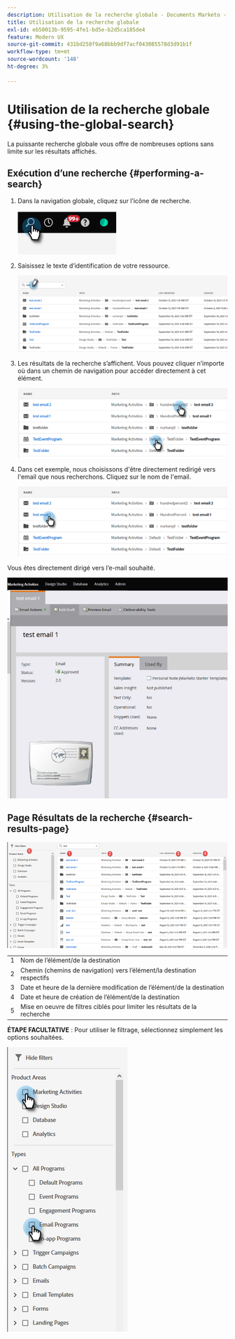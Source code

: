 ```yaml
---
description: Utilisation de la recherche globale - Documents Marketo - Documentation du produit
title: Utilisation de la recherche globale
exl-id: eb50013b-9595-4fe1-bd5e-b2d5ca185de4
feature: Modern UX
source-git-commit: 431bd258f9a68bbb9df7acf043085578d3d91b1f
workflow-type: tm+mt
source-wordcount: '148'
ht-degree: 3%

---
```


# Utilisation de la recherche globale {#using-the-global-search}

La puissante recherche globale vous offre de nombreuses options sans limite sur les résultats affichés.

## Exécution d’une recherche {#performing-a-search}

1. Dans la navigation globale, cliquez sur l’icône de recherche.

   ![](assets/using-the-global-search-1.png)

1. Saisissez le texte d’identification de votre ressource.

   ![](assets/using-the-global-search-2.png)

1. Les résultats de la recherche s’affichent. Vous pouvez cliquer n’importe où dans un chemin de navigation pour accéder directement à cet élément.

   ![](assets/using-the-global-search-3.png)

1. Dans cet exemple, nous choisissons d&#39;être directement redirigé vers l&#39;email que nous recherchons. Cliquez sur le nom de l&#39;email.

   ![](assets/using-the-global-search-4.png)

Vous êtes directement dirigé vers l’e-mail souhaité.

![](assets/using-the-global-search-5.png)

## Page Résultats de la recherche {#search-results-page}

![](assets/using-the-global-search-6.png)

<table> 
 <tbody>
  <tr>
   <td>1</td> 
   <td>Nom de l’élément/de la destination</td> 
  </tr>
  <tr>
   <td>2</td> 
   <td>Chemin (chemins de navigation) vers l’élément/la destination respectifs</td> 
  </tr>
  <tr>
   <td>3</td> 
   <td>Date et heure de la dernière modification de l’élément/de la destination</td> 
  </tr>
  <tr>
   <td>4</td> 
   <td>Date et heure de création de l’élément/de la destination</td> 
  </tr>
  <tr>
   <td>5</td> 
   <td>Mise en oeuvre de filtres ciblés pour limiter les résultats de la recherche</td> 
  </tr>
 </tbody>
</table>

**ÉTAPE FACULTATIVE** : Pour utiliser le filtrage, sélectionnez simplement les options souhaitées.

![](assets/using-the-global-search-7.png)
